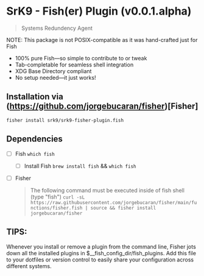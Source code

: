 SrK9 - Fish(er) Plugin (v0.0.1.alpha)
===========================
> Systems Redundency Agent

NOTE: This package is not POSIX-compatible as it was hand-crafted just for Fish

 - 100% pure Fish—so simple to contribute to or tweak
 - Tab-completable for seamless shell integration
 - XDG Base Directory compliant
 - No setup needed—it just works!

## Installation via (https://github.com/jorgebucaran/fisher)[Fisher]
`fisher install srk9/srk9-fisher-plugin.fish`

## Dependencies
- [ ] Fish `which fish`
  - [ ] Install Fish
    `brew install fish` && `which fish`
- [ ] Fisher
    > The following command must be executed inside of fish shell (type "fish")
    `curl -sL https://raw.githubusercontent.com/jorgebucaran/fisher/main/functions/fisher.fish | source && fisher install jorgebucaran/fisher`


## TIPS:
Whenever you install or remove a plugin from the command line, Fisher jots down all the installed plugins in $__fish_config_dir/fish_plugins. Add this file to your dotfiles or version control to easily share your configuration across different systems.
